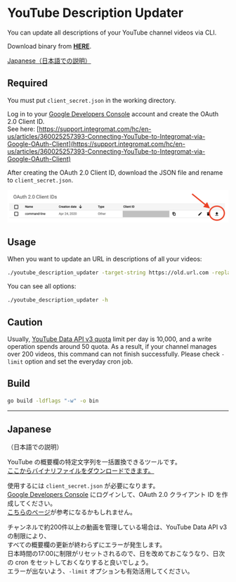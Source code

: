 # YouTube Description Updater

You can update all descriptions of your YouTube channel videos via CLI.

Download binary from **[HERE](https://github.com/nekonenene/youtube_description_updater/releases/download/v1.0.0/youtube_description_updater)**.

[Japanese（日本語での説明）](#japanese)


## Required

You must put `client_secret.json` in the working directory.

Log in to your [Google Developers Console](https://console.developers.google.com) account and create the OAuth 2.0 Client ID.  
See here: [https://support.integromat.com/hc/en-us/articles/360025257393-Connecting-YouTube-to-Integromat-via-Google-OAuth-Client](https://support.integromat.com/hc/en-us/articles/360025257393-Connecting-YouTube-to-Integromat-via-Google-OAuth-Client)

After creating the OAuth 2.0 Client ID, download the JSON file and rename to `client_secret.json`.

<img src="doc/download_json.png">


## Usage

When you want to update an URL in descriptions of all your videos:

```sh
./youtube_description_updater -target-string https://old.url.com -replacement-string https://new.url.com
```

You can see all options:

```sh
./youtube_description_updater -h
``` 


## Caution

Usually, [YouTube Data API v3 quota](https://developers.google.com/youtube/v3/getting-started#quota) limit per day is 10,000, and a write operation spends around 50 quota. As a result, if your channel manages over 200 videos, this command can not finish successfully. Please check `-limit` option and set the everyday cron job.


## Build

```sh
go build -ldflags "-w" -o bin
```

---

## Japanese

（日本語での説明）

YouTube の概要欄の特定文字列を一括置換できるツールです。  
[ここからバイナリファイルをダウンロードできます。](https://github.com/nekonenene/youtube_description_updater/releases/download/v1.0.0/youtube_description_updater)

使用するには `client_secret.json` が必要になります。  
[Google Developers Console](https://console.developers.google.com) にログインして、OAuth 2.0 クライアント ID を作成してください。  
[こちらのページ](https://qiita.com/ts-3156/items/1f84d06e50795a9df4c8)が参考になるかもしれません。

チャンネルで約200件以上の動画を管理している場合は、YouTube Data API v3 の制限により、  
すべての概要欄の更新が終わらずにエラーが発生します。  
日本時間の17:00に制限がリセットされるので、日を改めておこなうなり、日次の cron をセットしておくなりすると良いでしょう。  
エラーが出ないよう、`-limit` オプションも有効活用してください。
